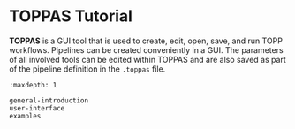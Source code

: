 TOPPAS Tutorial
==============

**TOPPAS** is a GUI tool that is used to create, edit, open, save, and run TOPP workflows. Pipelines can be created
conveniently  in a GUI. The parameters of all involved tools can be edited within TOPPAS and are also saved as part of
the pipeline definition in the `.toppas` file.

```{toctree}
:maxdepth: 1

general-introduction
user-interface
examples
```
